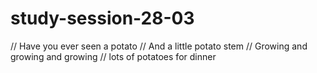 # study-session-28-03
// Have you ever seen a potato
// And a little potato stem
// Growing and growing and growing
// lots of potatoes for dinner
